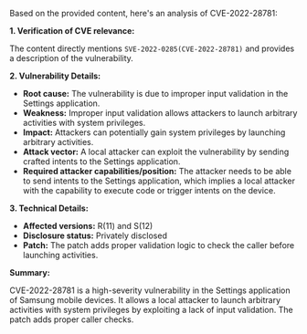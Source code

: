 Based on the provided content, here's an analysis of CVE-2022-28781:

**1. Verification of CVE relevance:**

The content directly mentions `SVE-2022-0285(CVE-2022-28781)` and provides a description of the vulnerability.

**2. Vulnerability Details:**

*   **Root cause:** The vulnerability is due to improper input validation in the Settings application.
*   **Weakness:** Improper input validation allows attackers to launch arbitrary activities with system privileges.
*   **Impact:** Attackers can potentially gain system privileges by launching arbitrary activities.
*   **Attack vector:** A local attacker can exploit the vulnerability by sending crafted intents to the Settings application.
*   **Required attacker capabilities/position:** The attacker needs to be able to send intents to the Settings application, which implies a local attacker with the capability to execute code or trigger intents on the device.

**3. Technical Details:**

*   **Affected versions:** R(11) and S(12)
*   **Disclosure status:** Privately disclosed
*   **Patch:** The patch adds proper validation logic to check the caller before launching activities.

**Summary:**

CVE-2022-28781 is a high-severity vulnerability in the Settings application of Samsung mobile devices. It allows a local attacker to launch arbitrary activities with system privileges by exploiting a lack of input validation. The patch adds proper caller checks.